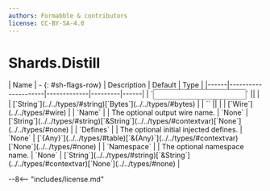 ```yaml
---
authors: Formabble & contributors
license: CC-BY-SA-4.0
---
```



# Shards.Distill

<div class="sh-parameters" markdown="1">
| Name | - {: #sh-flags-row} | Description | Default | Type |
|------|---------------------|-------------|---------|------|
| `<input>` || | | [`String`](../../types/#string)[`Bytes`](../../types/#bytes) |
| `<output>` || | | [`Wire`](../../types/#wire) |
| `Name` |  | The optional output wire name. | `None` | [`String`](../../types/#string)[`&String`](../../types/#contextvar)[`None`](../../types/#none) |
| `Defines` |  | The optional initial injected defines. | `None` | [`{Any}`](../../types/#table)[`&{Any}`](../../types/#contextvar)[`None`](../../types/#none) |
| `Namespace` |  | The optional namespace name. | `None` | [`String`](../../types/#string)[`&String`](../../types/#contextvar)[`None`](../../types/#none) |

</div>



--8<-- "includes/license.md"

